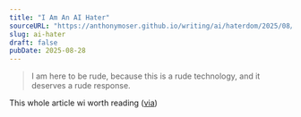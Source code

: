 ```yaml
---
title: "I Am An AI Hater"
sourceURL: "https://anthonymoser.github.io/writing/ai/haterdom/2025/08/26/i-am-an-ai-hater.html"
slug: ai-hater
draft: false
pubDate: 2025-08-28
---
```


> I am here to be rude, because this is a rude technology, and it deserves a rude response.

This whole article wi worth reading ([via](https://adactio.com/links/22094))
